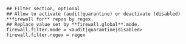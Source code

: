     ## Filter section, optional
    ## Allow to activate (audit|quarantine) or deactivate (disabled) **firewall for** repos by regex.
    ## Replace value set by **firewall.global**.mode.
    firewall.filter.mode = <audit|quarantine|disabled>
    firewall.filter.regex = regex